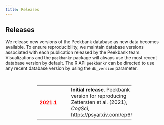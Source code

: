 ```yaml
---
title: Releases
---
```


<div class="col-md-12" markdown="1">

## Releases

We release new versions of the Peekbank database as new data becomes available. To ensure reproducibility, we maintain database versions associated with each publication released by the Peekbank team. Visualizations and the <code>peekbankr</code> package will always use the most recent database version by default. The R API <code>peekbankr</code> can be directed to use any recent database version by using the <code>db_version</code> parameter.  

&nbsp;

<div class="row">
	<table style="width:60%;margin-left:auto;margin-right:auto">
		<tr>
			<td><h4 style="color:red;">2021.1 </h4><a name="2021.1"></a></td>
			<td>  &nbsp;&nbsp;&nbsp;</td>
			<td><b>Initial release</b>. Peekbank version for reproducing Zettersten et al. (2021), <i>CogSci</i>, <a href="https://psyarxiv.com/ep693" target="_blank">https://psyarxiv.com/ep693</a>.</td>
		</tr>
	</table>
</div>




